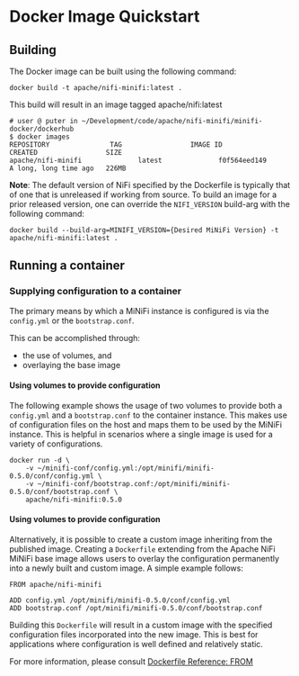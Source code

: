 <!--
  Licensed to the Apache Software Foundation (ASF) under one or more
  contributor license agreements.  See the NOTICE file distributed with
  this work for additional information regarding copyright ownership.
  The ASF licenses this file to You under the Apache License, Version 2.0
  (the "License"); you may not use this file except in compliance with
  the License.  You may obtain a copy of the License at
  
      http://www.apache.org/licenses/LICENSE-2.0
      
  Unless required by applicable law or agreed to in writing, software
  distributed under the License is distributed on an "AS IS" BASIS,
  WITHOUT WARRANTIES OR CONDITIONS OF ANY KIND, either express or implied.
  See the License for the specific language governing permissions and
  limitations under the License.
-->
# Docker Image Quickstart

  
## Building
The Docker image can be built using the following command:

    docker build -t apache/nifi-minifi:latest .

This build will result in an image tagged apache/nifi:latest

    # user @ puter in ~/Development/code/apache/nifi-minifi/minifi-docker/dockerhub
    $ docker images
    REPOSITORY               TAG                 IMAGE ID            CREATED                 SIZE
    apache/nifi-minifi              latest              f0f564eed149        A long, long time ago   226MB

**Note**: The default version of NiFi specified by the Dockerfile is typically that of one that is unreleased if working from source.
To build an image for a prior released version, one can override the `NIFI_VERSION` build-arg with the following command:
    
    docker build --build-arg=MINIFI_VERSION={Desired MiNiFi Version} -t apache/nifi-minifi:latest .

## Running a container

### Supplying configuration to a container
The primary means by which a MiNiFi instance is configured is via the `config.yml` or the `bootstrap.conf`.

This can be accomplished through:
 * the use of volumes, and
  * overlaying the base image

#### Using volumes to provide configuration
The following example shows the usage of two volumes to provide both a `config.yml` and a `bootstrap.conf` to the container instance.  This makes use of configuration files on the host and maps them to be used by the MiNiFi instance.  This is helpful in scenarios where a single image is used for a variety of configurations.

    docker run -d \
        -v ~/minifi-conf/config.yml:/opt/minifi/minifi-0.5.0/conf/config.yml \
        -v ~/minifi-conf/bootstrap.conf:/opt/minifi/minifi-0.5.0/conf/bootstrap.conf \
        apache/nifi-minifi:0.5.0
        
#### Using volumes to provide configuration
Alternatively, it is possible to create a custom image inheriting from the published image.  Creating a `Dockerfile` extending from the Apache NiFi MiNiFi base image allows users to overlay the configuration permanently into a newly built and custom image.  A simple example follows:

    FROM apache/nifi-minifi
    
    ADD config.yml /opt/minifi/minifi-0.5.0/conf/config.yml
    ADD bootstrap.conf /opt/minifi/minifi-0.5.0/conf/bootstrap.conf
    
Building this `Dockerfile` will result in a custom image with the specified configuration files incorporated into the new image.  This is best for applications where configuration is well defined and relatively static.

For more information, please consult [Dockerfile Reference: FROM](https://docs.docker.com/engine/reference/builder/#from)



